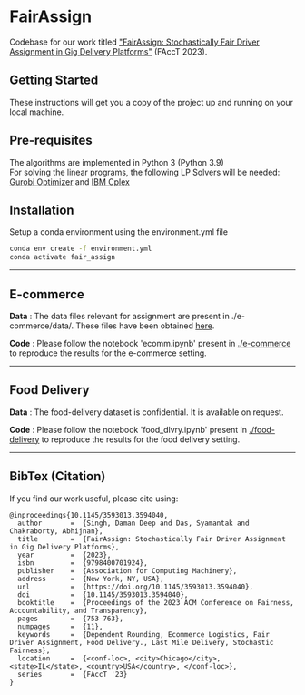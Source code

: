 # FairAssign
Codebase for our work titled ["FairAssign: Stochastically Fair Driver Assignment in Gig Delivery Platforms"](https://dl.acm.org/doi/10.1145/3593013.3594040) (FAccT 2023).

## Getting Started
These instructions will get you a copy of the project up and running on your local machine.

## Pre-requisites
The algorithms are implemented in Python 3 (Python 3.9)     
For solving the linear programs, the following LP Solvers will be needed: [Gurobi Optimizer](https://www.gurobi.com/downloads/) and [IBM Cplex](https://www.ibm.com/products/ilog-cplex-optimization-studio)

## Installation 
Setup a conda environment using the environment.yml file
```bash
conda env create -f environment.yml
conda activate fair_assign
```

---

## E-commerce 
**Data** : The data files relevant for assignment are present in ./e-commerce/data/. These files have been obtained [here](https://www.kaggle.com/datasets/olistbr/brazilian-ecommerce). 

**Code** : Please follow the notebook 'ecomm.ipynb' present in [./e-commerce](e-commerce) to reproduce the results for the e-commerce setting. 

---

## Food Delivery 
**Data** : The food-delivery dataset is confidential. It is available on request.

**Code** : Please follow the notebook 'food_dlvry.ipynb' present in [./food-delivery](food-delivery) to reproduce the results for the food delivery setting.

---

## BibTex (Citation)
If you find our work useful, please cite using:
```
@inproceedings{10.1145/3593013.3594040,
  author       =  {Singh, Daman Deep and Das, Syamantak and Chakraborty, Abhijnan},
  title        =  {FairAssign: Stochastically Fair Driver Assignment in Gig Delivery Platforms},
  year         =  {2023},
  isbn         =  {9798400701924},
  publisher    =  {Association for Computing Machinery},
  address      =  {New York, NY, USA},
  url          =  {https://doi.org/10.1145/3593013.3594040},
  doi          =  {10.1145/3593013.3594040},
  booktitle    =  {Proceedings of the 2023 ACM Conference on Fairness, Accountability, and Transparency},
  pages        =  {753–763},
  numpages     =  {11},
  keywords     =  {Dependent Rounding, Ecommerce Logistics, Fair Driver Assignment, Food Delivery., Last Mile Delivery, Stochastic Fairness},
  location     =  {<conf-loc>, <city>Chicago</city>, <state>IL</state>, <country>USA</country>, </conf-loc>},
  series       =  {FAccT '23}
}
```
